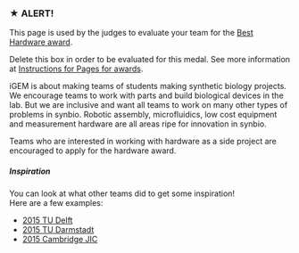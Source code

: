 ### ★ ALERT!

This page is used by the judges to evaluate your team for the [Best Hardware award](http://2016.igem.org/Judging/Awards).

Delete this box in order to be evaluated for this medal. See more information at [Instructions for Pages for awards](http://2016.igem.org/Judging/Pages_for_Awards/Instructions).

iGEM is about making teams of students making synthetic biology projects. We encourage teams to work with parts and build biological devices in the lab. But we are inclusive and want all teams to work on many other types of problems in synbio. Robotic assembly, microfluidics, low cost equipment and measurement hardware are all areas ripe for innovation in synbio.

Teams who are interested in working with hardware as a side project are encouraged to apply for the hardware award.

##### Inspiration

You can look at what other teams did to get some inspiration!  
Here are a few examples:

*   [2015 TU Delft](http://2015.igem.org/Team:TU_Delft)
*   [2015 TU Darmstadt](http://2015.igem.org/Team:TU_Darmstadt)
*   [2015 Cambridge JIC](http://2015.igem.org/Team:Cambridge-JIC)
